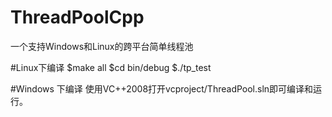 # ThreadPoolCpp
一个支持Windows和Linux的跨平台简单线程池

#Linux下编译
$make all
$cd bin/debug
$./tp_test

#Windows 下编译
使用VC++2008打开vcproject/ThreadPool.sln即可编译和运行。
